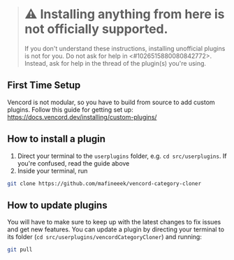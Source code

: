 > # ⚠️ Installing anything from here is not officially supported.
> If you don't understand these instructions, installing unofficial plugins is not for you.
> Do not ask for help in <#1026515880080842772>.
> Instead, ask for help in the thread of the plugin(s) you're using.

## First Time Setup
Vencord is not modular, so you have to build from source to add custom plugins.
Follow this guide for getting set up: https://docs.vencord.dev/installing/custom-plugins/

## How to install a plugin
1. Direct your terminal to the `userplugins` folder, e.g. `cd src/userplugins`. If you're confused, read the guide above
2. Inside your terminal, run
```sh
git clone https://github.com/mafineeek/vencord-category-cloner
```

## How to update plugins
You will have to make sure to keep up with the latest changes to fix issues and get new features. You can update a plugin by directing your terminal to its folder (`cd src/userplugins/vencordCategoryCloner`) and running:
```sh
git pull
```
